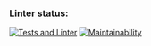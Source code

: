 ### Linter status:

[![Tests and Linter](https://github.com/L1kaf/blog-laravel/actions/workflows/main.yml/badge.svg)](https://github.com/L1kaf/blog-laravel/actions/workflows/main.yml)
[![Maintainability](https://api.codeclimate.com/v1/badges/9633132285e8acd613d8/maintainability)](https://codeclimate.com/github/L1kaf/blog-laravel/maintainability)
